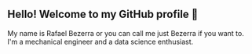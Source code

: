 ## Hello! Welcome to my GitHub profile 👋
My name is Rafael Bezerra or you can call me just Bezerra if you want to. 
I'm a mechanical engineer and a data science enthusiast.

<!--
**bezerraescossia/bezerraescossia** is a ✨ _special_ ✨ repository because its `README.md` (this file) appears on your GitHub profile.

Here are some ideas to get you started:

- 🔭 I’m currently working on ...
- 🌱 I’m currently learning ...
- 👯 I’m looking to collaborate on ...
- 🤔 I’m looking for help with ...
- 💬 Ask me about ...
- 📫 How to reach me: ...
- 😄 Pronouns: ...
- ⚡ Fun fact: ...
-->
